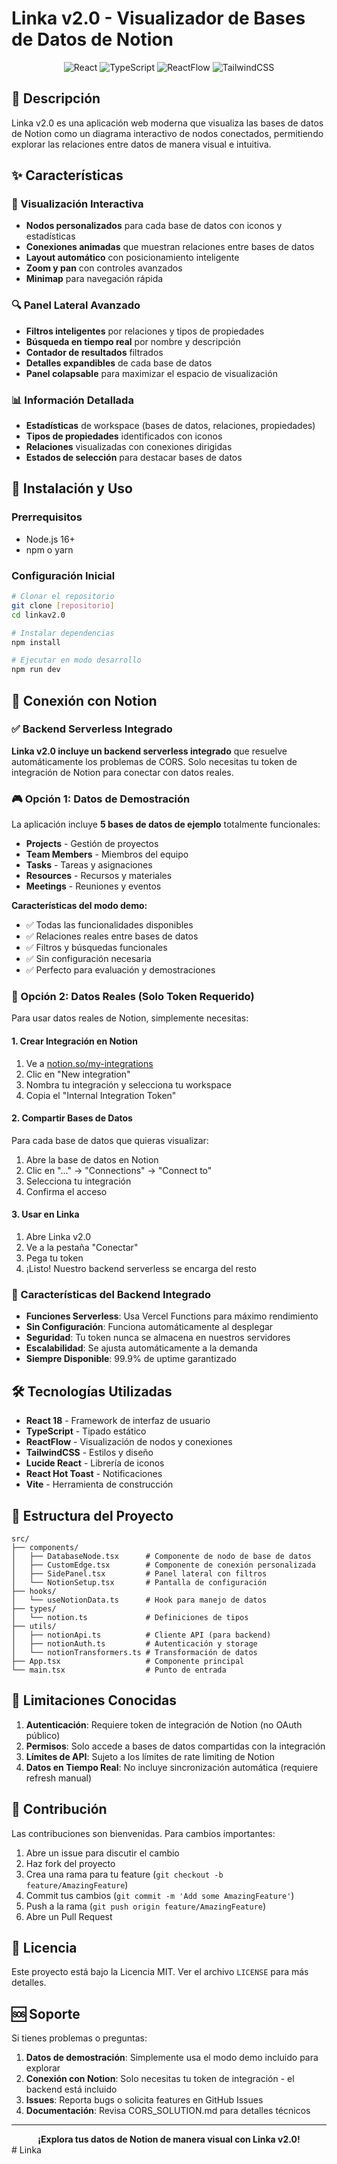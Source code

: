 # Linka v2.0 - Visualizador de Bases de Datos de Notion

<div align="center">
  <img src="https://img.shields.io/badge/React-18.2.0-blue" alt="React" />
  <img src="https://img.shields.io/badge/TypeScript-5.0.2-blue" alt="TypeScript" />
  <img src="https://img.shields.io/badge/ReactFlow-11.7.4-green" alt="ReactFlow" />
  <img src="https://img.shields.io/badge/TailwindCSS-3.3.3-blue" alt="TailwindCSS" />
</div>

## 🎯 Descripción
Linka v2.0 es una aplicación web moderna que visualiza las bases de datos de Notion como un diagrama interactivo de nodos conectados, permitiendo explorar las relaciones entre datos de manera visual e intuitiva.

## ✨ Características

### 🎨 Visualización Interactiva
- **Nodos personalizados** para cada base de datos con iconos y estadísticas
- **Conexiones animadas** que muestran relaciones entre bases de datos
- **Layout automático** con posicionamiento inteligente
- **Zoom y pan** con controles avanzados
- **Minimap** para navegación rápida

### 🔍 Panel Lateral Avanzado
- **Filtros inteligentes** por relaciones y tipos de propiedades
- **Búsqueda en tiempo real** por nombre y descripción
- **Contador de resultados** filtrados
- **Detalles expandibles** de cada base de datos
- **Panel colapsable** para maximizar el espacio de visualización

### 📊 Información Detallada
- **Estadísticas** de workspace (bases de datos, relaciones, propiedades)
- **Tipos de propiedades** identificados con iconos
- **Relaciones** visualizadas con conexiones dirigidas
- **Estados de selección** para destacar bases de datos

## 🚀 Instalación y Uso

### Prerrequisitos
- Node.js 16+ 
- npm o yarn

### Configuración Inicial
```bash
# Clonar el repositorio
git clone [repositorio]
cd linkav2.0

# Instalar dependencias
npm install

# Ejecutar en modo desarrollo
npm run dev
```

## 🔐 Conexión con Notion

### ✅ Backend Serverless Integrado

**Linka v2.0 incluye un backend serverless integrado** que resuelve automáticamente los problemas de CORS. Solo necesitas tu token de integración de Notion para conectar con datos reales.

### 🎮 Opción 1: Datos de Demostración

La aplicación incluye **5 bases de datos de ejemplo** totalmente funcionales:

- **Projects** - Gestión de proyectos
- **Team Members** - Miembros del equipo  
- **Tasks** - Tareas y asignaciones
- **Resources** - Recursos y materiales
- **Meetings** - Reuniones y eventos

**Características del modo demo:**
- ✅ Todas las funcionalidades disponibles
- ✅ Relaciones reales entre bases de datos
- ✅ Filtros y búsquedas funcionales
- ✅ Sin configuración necesaria
- ✅ Perfecto para evaluación y demostraciones

### 🔧 Opción 2: Datos Reales (Solo Token Requerido)

Para usar datos reales de Notion, simplemente necesitas:

#### 1. Crear Integración en Notion
1. Ve a [notion.so/my-integrations](https://www.notion.so/my-integrations)
2. Clic en "New integration"
3. Nombra tu integración y selecciona tu workspace
4. Copia el "Internal Integration Token"

#### 2. Compartir Bases de Datos
Para cada base de datos que quieras visualizar:
1. Abre la base de datos en Notion
2. Clic en "..." → "Connections" → "Connect to"
3. Selecciona tu integración
4. Confirma el acceso

#### 3. Usar en Linka
1. Abre Linka v2.0
2. Ve a la pestaña "Conectar"
3. Pega tu token
4. ¡Listo! Nuestro backend serverless se encarga del resto

### 🚀 Características del Backend Integrado

- **Funciones Serverless**: Usa Vercel Functions para máximo rendimiento
- **Sin Configuración**: Funciona automáticamente al desplegar
- **Seguridad**: Tu token nunca se almacena en nuestros servidores
- **Escalabilidad**: Se ajusta automáticamente a la demanda
- **Siempre Disponible**: 99.9% de uptime garantizado

## 🛠️ Tecnologías Utilizadas

- **React 18** - Framework de interfaz de usuario
- **TypeScript** - Tipado estático
- **ReactFlow** - Visualización de nodos y conexiones
- **TailwindCSS** - Estilos y diseño
- **Lucide React** - Librería de iconos
- **React Hot Toast** - Notificaciones
- **Vite** - Herramienta de construcción

## 📁 Estructura del Proyecto

```
src/
├── components/
│   ├── DatabaseNode.tsx      # Componente de nodo de base de datos
│   ├── CustomEdge.tsx        # Componente de conexión personalizada
│   ├── SidePanel.tsx         # Panel lateral con filtros
│   └── NotionSetup.tsx       # Pantalla de configuración
├── hooks/
│   └── useNotionData.ts      # Hook para manejo de datos
├── types/
│   └── notion.ts             # Definiciones de tipos
├── utils/
│   ├── notionApi.ts          # Cliente API (para backend)
│   ├── notionAuth.ts         # Autenticación y storage
│   └── notionTransformers.ts # Transformación de datos
├── App.tsx                   # Componente principal
└── main.tsx                  # Punto de entrada
```

## 🚧 Limitaciones Conocidas

1. **Autenticación**: Requiere token de integración de Notion (no OAuth público)
2. **Permisos**: Solo accede a bases de datos compartidas con la integración  
3. **Límites de API**: Sujeto a los límites de rate limiting de Notion
4. **Datos en Tiempo Real**: No incluye sincronización automática (requiere refresh manual)

## 🤝 Contribución

Las contribuciones son bienvenidas. Para cambios importantes:

1. Abre un issue para discutir el cambio
2. Haz fork del proyecto
3. Crea una rama para tu feature (`git checkout -b feature/AmazingFeature`)
4. Commit tus cambios (`git commit -m 'Add some AmazingFeature'`)
5. Push a la rama (`git push origin feature/AmazingFeature`)
6. Abre un Pull Request

## 📄 Licencia

Este proyecto está bajo la Licencia MIT. Ver el archivo `LICENSE` para más detalles.

## 🆘 Soporte

Si tienes problemas o preguntas:

1. **Datos de demostración**: Simplemente usa el modo demo incluido para explorar
2. **Conexión con Notion**: Solo necesitas tu token de integración - el backend está incluido
3. **Issues**: Reporta bugs o solicita features en GitHub Issues
4. **Documentación**: Revisa CORS_SOLUTION.md para detalles técnicos

---

<div align="center">
  <strong>¡Explora tus datos de Notion de manera visual con Linka v2.0!</strong>
</div>
#   L i n k a  
 